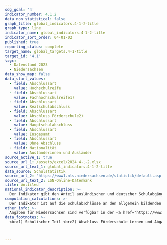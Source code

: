 ```yaml
---
sdg_goal: '4'
indicator_number: 4.1.2
data_non_statistical: false
graph_title: global_indicators.4-1-2-title
graph_type: line
indicator_name: global_indicators.4-1-2-title
indicator_sort_order: 04-01-02
published: true
reporting_status: complete
target_name: global_targets.4-1-title
target_id: '4.1'
tags:
  - Datenstand 2023
  - Niedersachsen
data_show_map: false
data_start_values:
  - field: Abschlussart
    value: Hochschulreife
  - field: Abschlussart
    value: Fachhochschulreife1)
  - field: Abschlussart
    value: Realschulabschluss
  - field: Abschlussart
    value: Abschluss Förderschule2)
  - field: Abschlussart
    value: Hauptschulabschluss
  - field: Abschlussart
    value: Insgesamt
  - field: Abschlussart
    value: Ohne Abschluss
  - field: Nationalität
    value: Ausländerinnen und Ausländer
source_active_1: true
source_url_1: /assets/excel/2024_4-1-2.xlsx
source_url_text_1: global_indicators.4-1-2-title
data_source: Schulstatistik
source_url_2: 'https://www1.nls.niedersachsen.de/statistik/default.asp'
source_url_text_2: LSN-Online-Datenbank
title: Untitled
national_indicator_description: >-
  Der Indikator gibt den Anteil ausländischer und deutscher Schulabgängerinnen und Schulabgänger nach Schulabschluss an allen Schulabgängerinnen und Schulabgängern eines Jahrgangs an allgemein bildenden Schulen wieder. Er kann Aussagen über die strukturelle Teilhabe und die Chancengleichheit im Bildungssystem machen. Die Über- bzw. Unterrepräsentation von ausländischen Schulabgängerinnen und Schulabgängern bei den verschiedenen Abschlussarten zeigt an, ob diese vergleichbare Bildungschancen wie deutsche Schulabgängerinnen und Schulabgänger haben. Je höher der erreichte Schulabschluss, desto besser sind auch die weiteren Chancen für eine gleichberechtigte, strukturelle Teilhabe.
computation_calculations: >-
  Der Indikator ist auf die Schulabschlüsse an den allgemein bildenden Schulen beschränkt. Nicht berücksichtigt werden folglich Hochschulzugangsberechtigungen, die nach dem Abschluss einer Haupt- oder Realschule etwa im beruflichen Schulwesen (z.B. durch Fach- und Berufsfachschulen, Berufsaufbauschulen oder berufliche Gymnasien) erreicht werden. Gegenüber Indikator [4.1.4](https://christoph-lsn.github.io/MT_Site/4-1-4/) werden die Schulabgängerinnen und Schulabgängern ohne Hauptschulabschluss hier näher differenziert nach „Abschluss Förderschule“ und „ohne Abschluss“. Die Dauer des Bildungsganges und demographische Veränderungen müssen in die Betrachtung eingehen. Eine methodische Schwierigkeit bei einem bundesweiten Vergleich besteht in der Unterschiedlichkeit der länderspezifischen Schulsysteme.
other_info: >-
  Angaben für Niedersachsen sind verfügbar in der <a href="https://www1.nls.niedersachsen.de/statistik/default.asp" target="_blank">LSN-Online Datenbank</a> (Statistische Erhebung > 300 Allgemein bildende Schulen).
data_footnotes: >-
  <br>1) Schulischer Teil <br>2) Abschluss Förderschule Lernen und Abgang Förderschule Geistige Entwicklung <br>Hinweis: Die überdurchschnittlichen Veränderungen bei den Absolventinnen und Absolventen mit allgemeiner Hochschulreife sind dadurch bestimmt, dass es im Schuljahr 2019/2020 wegen der Rückkehr zum 9-jährigen Bildungsgang an Gymnasien, keinen vollständigen Abiturjahrgang gab.



---
```

